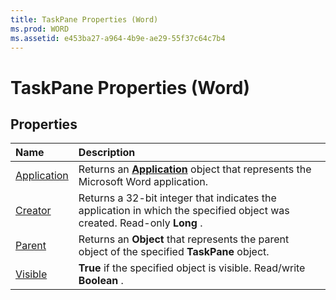 ```yaml
---
title: TaskPane Properties (Word)
ms.prod: WORD
ms.assetid: e453ba27-a964-4b9e-ae29-55f37c64c7b4
---
```



# TaskPane Properties (Word)

## Properties



|**Name**|**Description**|
|:-----|:-----|
|[Application](taskpane-application-property-word.md)|Returns an  **[Application](application-object-word.md)** object that represents the Microsoft Word application.|
|[Creator](taskpane-creator-property-word.md)|Returns a 32-bit integer that indicates the application in which the specified object was created. Read-only  **Long** .|
|[Parent](taskpane-parent-property-word.md)|Returns an  **Object** that represents the parent object of the specified **TaskPane** object.|
|[Visible](taskpane-visible-property-word.md)| **True** if the specified object is visible. Read/write **Boolean** .|

